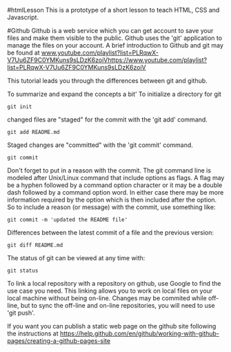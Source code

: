 #htmlLesson
This is a prototype of a short lesson to teach HTML, CSS and Javascript.

#Github
Github is a web service which you can get account to save your files and make them visible to the public. Github uses the 'git' application to manage the files on your account. A brief introduction to Github and git may be found at www.youtube.com/playlist?list=PLRqwX-V7Uu6ZF9C0YMKuns9sLDzK6zoiVhttps://www.youtube.com/playlist?list=PLRqwX-V7Uu6ZF9C0YMKuns9sLDzK6zoiV

This tutorial leads you through the differences between git and github.

To summarize and expand the concepts a bit'
To initialize a directory for git
```
git init
```
changed files are "staged" for the commit with the 'git add' command.
```
git add README.md
```
Staged changes are "committed" with the 'git commit' command.
```
git commit 
```
Don't forget to put in a reason with the commit. The git command line is modeled after Unix/Linux command that include options as flags. A flag may be a hyphen followed by a command option character or it may be a double dash followed by a command option word. In either case there may be more information required by the option which is then included after the option. So to include a reason (or message) with the commit, use something like:
```
git commit -m 'updated the README file'
```
Differences between the latest commit of a file and the previous version:
```
git diff README.md
```
The status of git can be viewed at any time with:
```
git status
```
To link a local repository with a repository on github, use Google to find the use case you need. This linking allows you to work on local files on your local machine without being on-line. Changes may be commited while off-line, but to sync the off-line and on-line repositories, you will need to use 'git push'.

If you want you can publish a static web page on the github site following the instructions at https://help.github.com/en/github/working-with-github-pages/creating-a-github-pages-site
